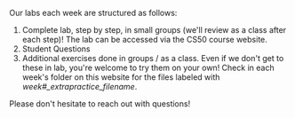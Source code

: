 Our labs each week are structured as follows:

1. Complete lab, step by step, in small groups (we'll review as a class after each step)! The lab can be accessed via the CS50 course website.
2. Student Questions
3. Additional exercises done in groups / as a class. Even if we don't get to these in lab, you're welcome to try them on your own! Check in each week's folder on this website for the files labeled with *week#_extrapractice_filename*. 

Please don't hesitate to reach out with questions!
